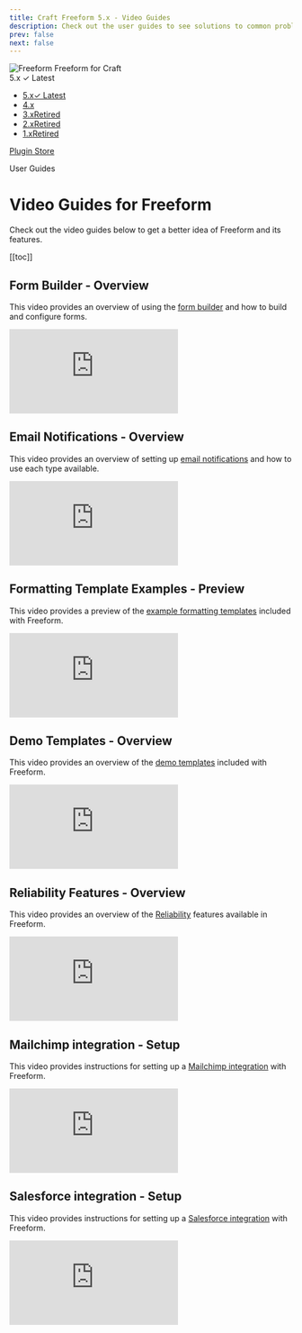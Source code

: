 ```yaml
---
title: Craft Freeform 5.x - Video Guides
description: Check out the user guides to see solutions to common problems and questions.
prev: false
next: false
---
```


<meta property="og:image" content="https://docs.solspace.com/extras/social/craft/freeform/freeform.png" />

<div id="pr-heading">
    <img src="https://docs.solspace.com/extras/icons/products/freeform-icon.png" alt="Freeform" class="pr-image">
    <span class="pr-name">Freeform</span>
    <span class="pr-category">for Craft</span>
    <div class="pr-v-wrapper">
        <div class="pr-v">
            <span class="pr-v-v">5.x</span>
            <span class="pr-v-type pr-latest">✓ Latest</span>
            <span class="pr-v-arrow arrow down"></span>
        </div>
        <ul class="pr-v-list">
            <li><a href="/craft/freeform/v5/">5.x<span class="pr-v-type pr-latest">✓ Latest</span></a></li>
            <li><a href="/craft/freeform/v4/">4.x</a></li>
            <li><a href="/craft/freeform/v3/">3.x<span class="pr-v-type pr-retired">Retired</span></a></li>
            <li><a href="/craft/freeform/v2/">2.x<span class="pr-v-type pr-retired">Retired</span></a></li>
            <li><a href="/craft/freeform/v1/">1.x<span class="pr-v-type pr-retired">Retired</span></a></li>
        </ul>
    </div>
    <div class="pr-buy">
        <a href="https://plugins.craftcms.com/freeform" class="button button-blue"><span class="external-url">Plugin Store</span></a>
    </div>
</div>

<span class="page-section">User Guides</span>

# Video Guides for Freeform

Check out the video guides below to get a better idea of Freeform and its features.


[[toc]]



<div class="video-list">

## Form Builder - Overview
This video provides an overview of using the [form builder](./forms/builder/) and how to build and configure forms.

<iframe class="video-iframe" src="https://www.youtube.com/embed/94H5c9T4EHE" title="Form Builder - Overview" frameborder="0" allow="accelerometer; autoplay; clipboard-write; encrypted-media; gyroscope; picture-in-picture; web-share" allowfullscreen></iframe>


## Email Notifications - Overview
This video provides an overview of setting up [email notifications](./forms/email-notifications/) and how to use each type available.

<iframe class="video-iframe" src="https://www.youtube.com/embed/M_VRSj1wR7M" title="Email Notifications - Overview" frameborder="0" allow="accelerometer; autoplay; clipboard-write; encrypted-media; gyroscope; picture-in-picture; web-share" allowfullscreen></iframe>


## Formatting Template Examples - Preview
This video provides a preview of the [example formatting templates](./templates/formatting/) included with Freeform.

<iframe class="video-iframe" src="https://www.youtube.com/embed/78LAmvZ0yoA" title="Formatting Template Examples - Preview" frameborder="0" allow="accelerometer; autoplay; clipboard-write; encrypted-media; gyroscope; picture-in-picture; web-share" allowfullscreen></iframe>


## Demo Templates - Overview
This video provides an overview of the [demo templates](./configuration/demo-templates/) included with Freeform.

<iframe class="video-iframe" src="https://www.youtube.com/embed/bxJtIZNAIoU" title="Demo Templates - Overview" frameborder="0" allow="accelerometer; autoplay; clipboard-write; encrypted-media; gyroscope; picture-in-picture; web-share" allowfullscreen></iframe>


## Reliability Features - Overview
This video provides an overview of the [Reliability](./configuration/) features available in Freeform.

<iframe class="video-iframe" src="https://www.youtube.com/embed/DoB0OXSzyu0" title="Reliability Features - Overview" frameborder="0" allow="accelerometer; autoplay; clipboard-write; encrypted-media; gyroscope; picture-in-picture; web-share" allowfullscreen></iframe>


## Mailchimp integration - Setup
This video provides instructions for setting up a [Mailchimp integration](./integrations/mailchimp/) with Freeform.

<iframe class="video-iframe" src="https://www.youtube.com/embed/xeMdWeIG1N4" title="Mailchimp integration - Setup" frameborder="0" allow="accelerometer; autoplay; clipboard-write; encrypted-media; gyroscope; picture-in-picture; web-share" allowfullscreen></iframe>


## Salesforce integration - Setup
This video provides instructions for setting up a [Salesforce integration](./integrations/salesforce/) with Freeform.

<iframe class="video-iframe" src="https://www.youtube.com/embed/KVAmqTVqxo0" title="Salesforce integration - Setup" frameborder="0" allow="accelerometer; autoplay; clipboard-write; encrypted-media; gyroscope; picture-in-picture; web-share" allowfullscreen></iframe>

</div>